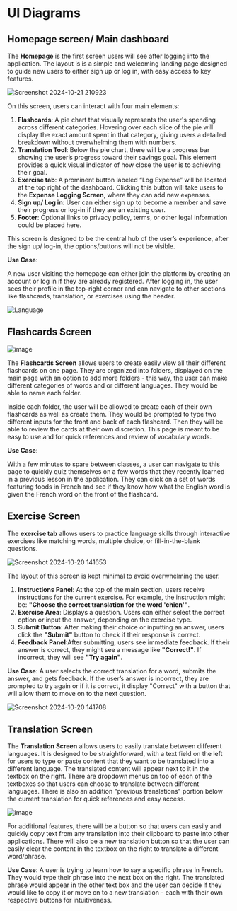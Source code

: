 # UI Diagrams

## Homepage screen/ Main dashboard

The **Homepage** is the first screen users will see after logging into the application. The layout is is a simple and welcoming landing page designed to guide new users to either sign up or log in, with easy access to key features.

![Screenshot 2024-10-21 210923](https://github.com/user-attachments/assets/5639c70f-2e98-471f-a1f2-456353363766)


On this screen, users can interact with four main elements:

1. **Flashcards**: A pie chart that visually represents the user's spending across different categories. Hovering over each slice of the pie will display the exact amount spent in that category, giving users a detailed breakdown without overwhelming them with numbers.
2. **Translation Tool**: Below the pie chart, there will be a progress bar showing the user’s progress toward their savings goal. This element provides a quick visual indicator of how close the user is to achieving their goal.
3. **Exercise tab**: A prominent button labeled “Log Expense” will be located at the top right of the dashboard. Clicking this button will take users to the **Expense Logging Screen**, where they can add new expenses.
4. **Sign up/ Log in**: User can either sign up to become a member and save their progress or log-in if they are an existing user.
5. **Footer**: Optional links to privacy policy, terms, or other legal information could be placed here.

This screen is designed to be the central hub of the user’s experience, after the sign up/ log-in, the options/buttons will not be visible. 

**Use Case**: 

A new user visiting the homepage can either join the platform by creating an account or log in if they are already registered. After logging in, the user sees their profile in the top-right corner and can navigate to other sections like flashcards, translation, or exercises using the header.

![Language](https://github.com/user-attachments/assets/1c53d33c-bd61-48db-beea-c4fc64426897)

## Flashcards Screen
![image](https://github.com/user-attachments/assets/ab876ef7-aae4-49bd-97d3-4d96ed043144)


The **Flashcards Screen** allows users to create easily view all their different flashcards on one page. They are organized into folders, displayed on the main page with an option to add more folders - this way, the user can make different categories of words and or different languages. They would be able to name each folder.


Inside each folder, the user will be allowed to create each of their own flashcards as well as create them. They would be prompted to type two different inputs for the front and back of each flashcard. Then they will be able to review the cards at their own discretion. This page is meant to be easy to use and for quick references and review of vocabulary words.


**Use Case**:


With a few minutes to spare between classes, a user can navigate to this page to quickly quiz themselves on a few words that they recently learned in a previous lesson in the application. They can click on a set of words featuring foods in French and see if they know how what the English word is given the French word on the front of the flashcard.

## Exercise Screen

The **exercise tab** allows users to practice language skills through interactive exercises like matching words, multiple choice, or fill-in-the-blank questions.


![Screenshot 2024-10-20 141653](https://github.com/user-attachments/assets/cd530c4a-bc8f-4430-83bd-a22ba45f6edc)


The layout of this screen is kept minimal to avoid overwhelming the user.
1. **Instructions Panel**: At the top of the main section, users receive instructions for the current exercise. For example, the instruction might be: **"Choose the correct translation for the word 'chien'"**.
2. **Exercise Area**: Displays a question. Users can either select the correct option or input the answer, depending on the exercise type.
3. **Submit Button**: After making their choice or inputting an answer, users click the **"Submit"** button to check if their response is correct.
4. **Feedback Panel**:After submitting, users see immediate feedback. If their answer is correct, they might see a message like **"Correct!"**. If incorrect, they will see **"Try again"**. 

**Use Case**: 
 A user selects the correct translation for a word, submits the answer, and gets feedback. If the user’s answer is incorrect, they are prompted to try again or if it is correct, it display "Correct" with a button that will allow them to move on to the next question.
 
![Screenshot 2024-10-20 141708](https://github.com/user-attachments/assets/7b67ea36-507d-4f1a-98b6-056898e071ce)

## Translation Screen

The **Translation Screen** allows users to easily translate between different languages. It is designed to be straightforward, with a text field on the left for users to type or paste content that they want to be translated into a different language. The translated content will appear next to it in the textbox on the right. There are dropdown menus on top of each of the textboxes so that users can choose to translate between different languages. There is also an addition "previous translations" portion below the current translation for quick references and easy access.

![image](https://github.com/user-attachments/assets/2159a654-61b2-4557-93f7-6410c190c472)

For additional features, there will be a button so that users can easily and quickly copy text from any translation into their clipboard to paste into other applications. There will also be a new translation button so that the user can easily clear the content in the textbox on the right to translate a different word/phrase.

**Use Case**: A user is trying to learn how to say a specific phrase in French. They would type their phrase into the next box on the right. The translated phrase would appear in the other text box and the user can decide if they would like to copy it or move on to a new translation - each with their own respective buttons for intuitiveness.

